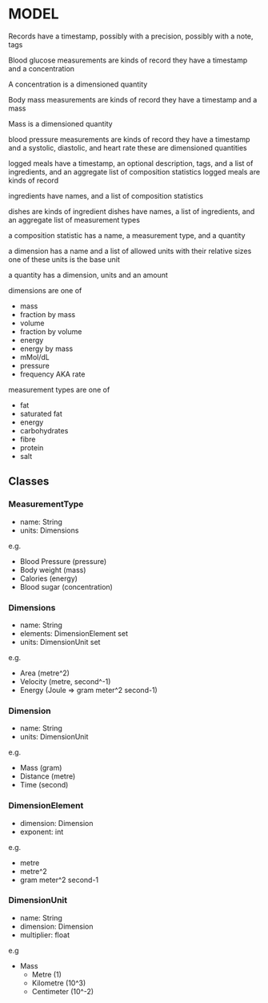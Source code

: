 # MODEL

Records have a timestamp, 
possibly with a precision, 
possibly with a note, tags

Blood glucose measurements are kinds of record
they have a timestamp and a concentration

A concentration is a dimensioned quantity

Body mass measurements are kinds of record
they have a timestamp and a mass

Mass is a dimensioned quantity

blood pressure measurements are kinds of record
they have a timestamp and a systolic, diastolic, and heart rate
these are dimensioned quantities

logged meals have a timestamp, an optional description, tags, and a list of ingredients,
and an aggregate list of composition statistics
logged meals are kinds of record

ingredients have names, and a list of composition statistics

dishes are kinds of ingredient
dishes have names, a list of ingredients, and an aggregate list of measurement types

a composition statistic has a name, a measurement type, and a quantity

a dimension has a name and a list of allowed units with their relative sizes
one of these units is the base unit

a quantity has a dimension, units and an amount

dimensions are one of
- mass
- fraction by mass
- volume
- fraction by volume
- energy
- energy by mass
- mMol/dL
- pressure
- frequency AKA rate

measurement types are one of
- fat
- saturated fat
- energy
- carbohydrates
- fibre
- protein
- salt

## Classes

### MeasurementType

- name: String
- units: Dimensions

e.g.
- Blood Pressure (pressure)
- Body weight (mass)
- Calories (energy)
- Blood sugar (concentration)

### Dimensions

- name: String
- elements: DimensionElement set
- units: DimensionUnit set

e.g. 
- Area (metre^2)
- Velocity (metre, second^-1)
- Energy (Joule => gram meter^2 second-1)

### Dimension

- name: String
- units: DimensionUnit

e.g.
- Mass (gram)
- Distance (metre)
- Time (second)

### DimensionElement

- dimension: Dimension
- exponent: int

e.g.
- metre
- metre^2
- gram meter^2 second-1

### DimensionUnit

- name: String
- dimension: Dimension
- multiplier: float

e.g
- Mass
    - Metre (1)
    - Kilometre (10^3)
    - Centimeter (10^-2)
